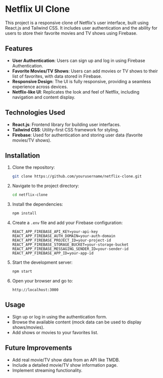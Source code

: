 # Netflix UI Clone

This project is a responsive clone of Netflix's user interface, built using React.js and Tailwind CSS. It includes user authentication and the ability for users to store their favorite movies and TV shows using Firebase.

## Features

- **User Authentication**: Users can sign up and log in using Firebase Authentication.
- **Favorite Movies/TV Shows**: Users can add movies or TV shows to their list of favorites, with data stored in Firebase.
- **Responsive Design**: The UI is fully responsive, providing a seamless experience across devices.
- **Netflix-like UI**: Replicates the look and feel of Netflix, including navigation and content display.

## Technologies Used

- **React.js**: Frontend library for building user interfaces.
- **Tailwind CSS**: Utility-first CSS framework for styling.
- **Firebase**: Used for authentication and storing user data (favorite movies/TV shows).

## Installation

1. Clone the repository:
    ```bash
    git clone https://github.com/yourusername/netflix-clone.git
    ```

2. Navigate to the project directory:
    ```bash
    cd netflix-clone
    ```

3. Install the dependencies:
    ```bash
    npm install
    ```

4. Create a `.env` file and add your Firebase configuration:
    ```env
    REACT_APP_FIREBASE_API_KEY=your-api-key
    REACT_APP_FIREBASE_AUTH_DOMAIN=your-auth-domain
    REACT_APP_FIREBASE_PROJECT_ID=your-project-id
    REACT_APP_FIREBASE_STORAGE_BUCKET=your-storage-bucket
    REACT_APP_FIREBASE_MESSAGING_SENDER_ID=your-sender-id
    REACT_APP_FIREBASE_APP_ID=your-app-id
    ```

5. Start the development server:
    ```bash
    npm start
    ```

6. Open your browser and go to:
    ```
    http://localhost:3000
    ```

## Usage

- Sign up or log in using the authentication form.
- Browse the available content (mock data can be used to display shows/movies).
- Add shows or movies to your favorites list.

## Future Improvements

- Add real movie/TV show data from an API like TMDB.
- Include a detailed movie/TV show information page.
- Implement streaming functionality.




